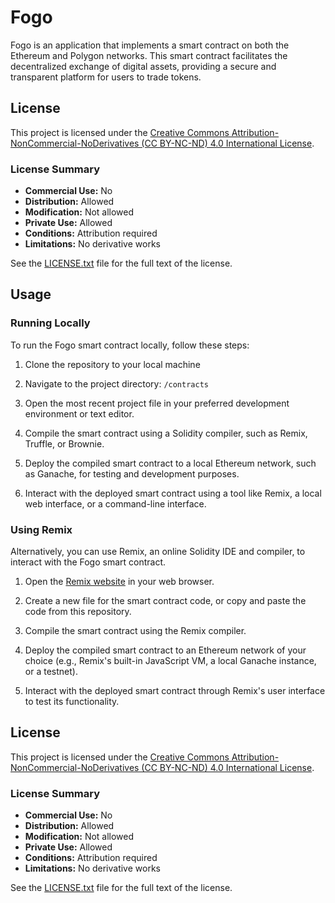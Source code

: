 # Fogo

Fogo is an application that implements a smart contract on both the Ethereum and Polygon networks. This smart contract facilitates the decentralized exchange of digital assets, providing a secure and transparent platform for users to trade tokens.

## License

This project is licensed under the [Creative Commons Attribution-NonCommercial-NoDerivatives (CC BY-NC-ND) 4.0 International License](LICENSE.txt).

### License Summary

- **Commercial Use:** No
- **Distribution:** Allowed
- **Modification:** Not allowed
- **Private Use:** Allowed
- **Conditions:** Attribution required
- **Limitations:** No derivative works

See the [LICENSE.txt](LICENSE.txt) file for the full text of the license.

## Usage

### Running Locally

To run the Fogo smart contract locally, follow these steps:

1. Clone the repository to your local machine

2. Navigate to the project directory: `/contracts`

3. Open the most recent project file in your preferred development environment or text editor.

4. Compile the smart contract using a Solidity compiler, such as Remix, Truffle, or Brownie.

5. Deploy the compiled smart contract to a local Ethereum network, such as Ganache, for testing and development purposes.

6. Interact with the deployed smart contract using a tool like Remix, a local web interface, or a command-line interface.

### Using Remix

Alternatively, you can use Remix, an online Solidity IDE and compiler, to interact with the Fogo smart contract.

1. Open the [Remix website](https://remix.ethereum.org/) in your web browser.

2. Create a new file for the smart contract code, or copy and paste the code from this repository.

3. Compile the smart contract using the Remix compiler.

4. Deploy the compiled smart contract to an Ethereum network of your choice (e.g., Remix's built-in JavaScript VM, a local Ganache instance, or a testnet).

5. Interact with the deployed smart contract through Remix's user interface to test its functionality.

## License

This project is licensed under the [Creative Commons Attribution-NonCommercial-NoDerivatives (CC BY-NC-ND) 4.0 International License](LICENSE.txt).

### License Summary

- **Commercial Use:** No
- **Distribution:** Allowed
- **Modification:** Not allowed
- **Private Use:** Allowed
- **Conditions:** Attribution required
- **Limitations:** No derivative works

See the [LICENSE.txt](LICENSE.txt) file for the full text of the license.
